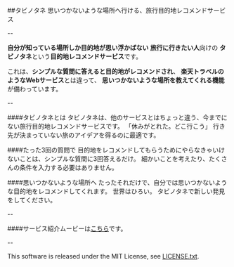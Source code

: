 
##タビノタネ
思いつかないような場所へ行ける、旅行目的地レコメンドサービス

--

**自分が知っている場所しか目的地が思い浮かばない**
**旅行に行きたい人**向けの
**タビノタネ**という**目的地レコメンドサービス**です。

これは、**シンプルな質問に答えると目的地がレコメンドされ**、
**楽天トラベルのようなWebサービス**とは違って、
**思いつかないような場所を教えてくれる機能**が備わっています。

--

####タビノタネとは
タビノタネは、他のサービスとはちょっと違う、今までにない旅行目的地レコメンドサービスです。
「休みがとれた。どこ行こう」
行き先が決まっていない旅のアイデアを得るのに最適です。

####たった3回の質問で
目的地をレコメンドしてもらうためにやらなきゃいけないことは、シンプルな質問に3回答えるだけ。
細かいことを考えたり、たくさんの条件を入力する必要はありません。

####思いつかないような場所へ
たったそれだけで、自分では思いつかないような目的地をレコメンドしてくれます。
世界はひろい。
タビノタネで新しい発見をしてください。

--

####サービス紹介ムービーは<a href="http://vimeo.com/114439010#t=0m0s" target="_blank">こちら</a>です。

--

This software is released under the MIT License, see [LICENSE.txt](https://github.com/tnumata3632/RakuTabi/blob/master/LICENSE.txt).
